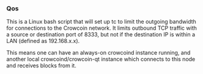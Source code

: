 ### Qos ###

This is a Linux bash script that will set up tc to limit the outgoing bandwidth for connections to the Crowcoin network. It limits outbound TCP traffic with a source or destination port of 8333, but not if the destination IP is within a LAN (defined as 192.168.x.x).

This means one can have an always-on crowcoind instance running, and another local crowcoind/crowcoin-qt instance which connects to this node and receives blocks from it.
